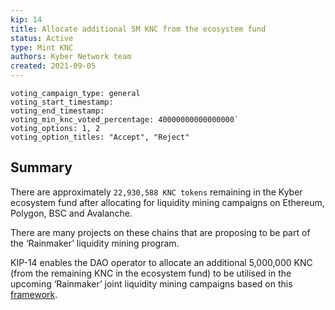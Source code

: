 ```yaml
---
kip: 14
title: Allocate additional 5M KNC from the ecosystem fund
status: Active
type: Mint KNC
authors: Kyber Network team
created: 2021-09-05
---
```


```
voting_campaign_type: general
voting_start_timestamp: 
voting_end_timestamp: 
voting_min_knc_voted_percentage: 40000000000000000`
voting_options: 1, 2
voting_option_titles: "Accept", "Reject"
```

## Summary

There are approximately `22,930,588 KNC tokens` remaining in the Kyber ecosystem fund after allocating for liquidity mining campaigns on Ethereum, Polygon, BSC and Avalanche. 

There are many projects on these chains that are proposing to be part of the ‘Rainmaker’ liquidity mining program. 

KIP-14 enables the DAO operator to allocate an additional 5,000,000 KNC (from the remaining KNC in the ecosystem fund) to be utilised in the upcoming ‘Rainmaker’ joint liquidity mining campaigns based on this [framework](https://github.com/KyberNetwork/KIPs/blob/master/KIPs/kip-8.md).